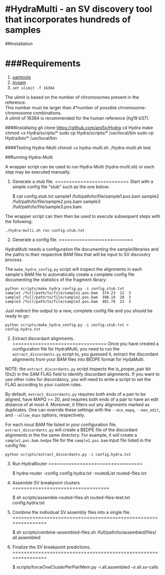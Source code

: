 #HydraMulti - an SV discovery tool that incorporates hundreds of samples
=======================================================================

##Installation

###Requirements
=========================
1. [samtools](http://samtools.sourceforge.net/)
2. [pysam](https://code.google.com/p/pysam/)
3. `set ulimit -f 16384`

The ulimit is based on the number of chromosomes present in the reference.  
This number must be larger than 4*number of possible chromosome-chromosome combinations.  
A ulimit of 16384 is recommended for the human reference (hg19 b37).  


####Installaing
	git clone https://github.com/arq5x/Hydra
	cd Hydra
	make 
	chmod +x Hydra/scripts/*
	sudo cp Hydra/scripts/* /usr/local/bin
	sudo cp Hydra/bin/* /usr/local/bin

####Testing Hydra-Multi
	chmod +x hydra-multi.sh
	./hydra-multi.sh test
	
##Running Hydra-Multi

A wrapper script can be used to run Hydra-Multi (hydra-multi.sh) or each step may be executed manually.

1. Generate a stub file.
==========================
Start with a simple config file "stub" such as the one below:

    $ cat config.stub.txt
    sample1	/full/path/to/file/sample1.pos.bam
    sample2	/full/path/to/file/sample2.pos.bam
    sample3	/full/path/to/file/sample3.pos.bam

The wrapper script can then then be used to execute subsequent steps with the following:

	./hydra-multi.sh run config.stub.txt

2. Generate a config file.
==========================

HydraMulti needs a configuration file documenting the sample/libraries and the
paths to their respective BAM files that will be input to SV discovery process.

The `make_hydra_config.py` script will inspect the alignments in each sample's
BAM file to automatically create a complete config file documenting the
statistics of the fragment library:

    python scripts/make_hydra_config.py -i config.stub.txt
    sample1	/full/path/to/file/sample1.pos.bam	374.23	12	3
    sample2	/full/path/to/file/sample2.pos.bam	398.19	20	3
    sample3	/full/path/to/file/sample3.pos.bam	401.78	23	3
	
Just redirect the output to a new, complete config file and you should be
ready to go:

    python scripts/make_hydra_config.py -i config.stub.txt > config.hydra.txt


2. Extract discordant alignments.
=================================
Once you have created a configuration file for HydraMulti, you need to run the
`extract_discordants.py` script to, you guessed it, extract the discordant 
alignments from your BAM files into BEDPE format for HydaMulti.

NOTE: the `extract_discordants.py` script inspects the is_proper_pair bit (0x2)
in the SAM FLAG field to identify discordant alignments.  If you want to use 
other rules for discordancy, you will need to write a script to set the FLAG
according to your custom rules.

By default, `extract_discordants.py` requires both ends of a pair to be aligned,
have MAPQ >= 20, and requires both ends of a pair to have an edit distance of at
most 4.  Moreover, it filters out any alignments marked as duplicates.  One can
override these settings with the `--min_mapq`, `--max_edit`, and `--allow_dups`
options, respectively.

For each inout BAM file listed in your configuration file, 
`extract_discordants.py` will create a BEDPE file of the discordant alignments
in the the same directory.  For example, it will create a `sample1.pos.bam.bedpe` 
file for the `sample1.pos.bam` input file listed in the config file:

    python scripts/extract_discordants.py -i config.hydra.txt


3. Run HydraRouter
=================================

    $ hydra-router -config config.hydra.txt -routedList routed-files.txt


4. Assemble SV breakpoint clusters
==================================

    $ sh scripts/assemble-routed-files.sh routed-files-test.txt config.hydra.txt


5. Combine the individual SV assembly files into a single file.
===============================================================

    $ sh scripts/combine-assembled-files.sh /full/path/to/assembled/files/ all.assembled


6. Finalize the SV breakpoint predictions.
===============================================================

    $ scripts/forceOneClusterPerPairMem.py -i all.assembled -o all.sv-calls
